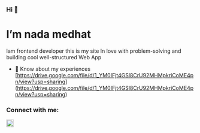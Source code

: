 ### Hi 👋
<h1>I’m nada medhat  </h1>
<p>
 Iam frontend developer 
  this is my site <a href="https://www.linkedin.com/in/nada-medhat22/"><i class="fa-brands fa-linkedin"></i></a>
In love with problem-solving and building cool well-structured Web App
</p>

- 📄 Know about my experiences [https://drive.google.com/file/d/1_YM0IFjt4GSl8CrU92MHMpkriCoME4pn/view?usp=sharing]
(https://drive.google.com/file/d/1_YM0IFjt4GSl8CrU92MHMpkriCoME4pn/view?usp=sharing)
<h3 align="left">Connect with me:</h3>
<p align="left">
<a href="https://www.linkedin.com/in/nada-medhat22/" target="blank"><img align="center" src="https://raw.githubusercontent.com/rahuldkjain/github-profile-readme-generator/master/src/images/icons/Social/linked-in-alt.svg" alt="https://www.linkedin.com/in/nada-medhat22/" height="20" width="20" /></a>
</p>
